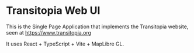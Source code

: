 # Transitopia Web UI

This is the Single Page Application that implements the Transitopia website,
seen at https://www.transitopia.org

It uses React + TypeScript + Vite + MapLibre GL.
